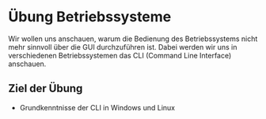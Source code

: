 # Übung Betriebssysteme

Wir wollen uns anschauen, warum die Bedienung des Betriebssystems nicht mehr sinnvoll über die GUI durchzuführen ist. Dabei werden wir uns in verschiedenen Betriebssystemen das CLI (Command Line Interface) anschauen.

## Ziel der Übung

* Grundkenntnisse der CLI in Windows und Linux
